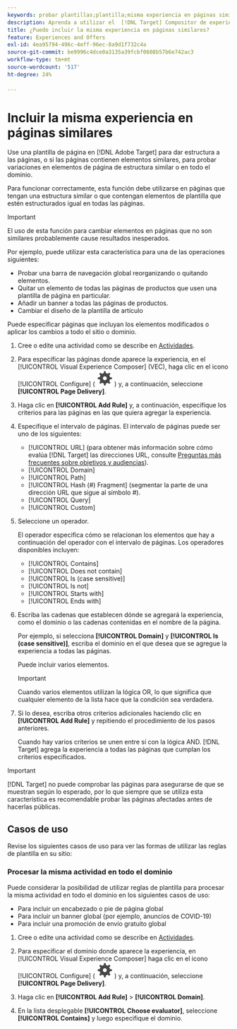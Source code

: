 ```yaml
---
keywords: probar plantillas;plantilla;misma experiencia en páginas similares;prueba de plantilla
description: Aprenda a utilizar el  [!DNL Target] Compositor de experiencias visuales (VEC) de Adobe para incluir la misma experiencia en varias páginas que tienen una estructura similar o que contienen los mismos elementos de .
title: ¿Puedo incluir la misma experiencia en páginas similares?
feature: Experiences and Offers
exl-id: 4ea95794-496c-4eff-96ec-8a9d1f732c4a
source-git-commit: be9996c4dce0a3135a39fcbf0608b57b6e742ac3
workflow-type: tm+mt
source-wordcount: '517'
ht-degree: 24%

---
```


# Incluir la misma experiencia en páginas similares

Use una plantilla de página en [!DNL Adobe Target] para dar estructura a las páginas, o si las páginas contienen elementos similares, para probar variaciones en elementos de página de estructura similar o en todo el dominio.

Para funcionar correctamente, esta función debe utilizarse en páginas que tengan una estructura similar o que contengan elementos de plantilla que estén estructurados igual en todas las páginas.

>[!IMPORTANT]
>
>El uso de esta función para cambiar elementos en páginas que no son similares probablemente cause resultados inesperados.

Por ejemplo, puede utilizar esta característica para una de las operaciones siguientes:

* Probar una barra de navegación global reorganizando o quitando elementos.
* Quitar un elemento de todas las páginas de productos que usen una plantilla de página en particular.
* Añadir un banner a todas las páginas de productos.
* Cambiar el diseño de la plantilla de artículo

Puede especificar páginas que incluyan los elementos modificados o aplicar los cambios a todo el sitio o dominio.

1. Cree o edite una actividad como se describe en [Actividades](/help/main/c-activities/activities.md#concept_D317A95A1AB54674BA7AB65C7985BA03).

1. Para especificar las páginas donde aparece la experiencia, en el [!UICONTROL Visual Experience Composer] (VEC), haga clic en el icono [!UICONTROL Configure] ( ![Configurar icono](/help/main/assets/icons/Setting.svg) ) y, a continuación, seleccione **[!UICONTROL Page Delivery]**.

1. Haga clic en **[!UICONTROL Add Rule]** y, a continuación, especifique los criterios para las páginas en las que quiera agregar la experiencia.

1. Especifique el intervalo de páginas. El intervalo de páginas puede ser uno de los siguientes:

   * [!UICONTROL URL] (para obtener más información sobre cómo evalúa [!DNL Target] las direcciones URL, consulte [Preguntas más frecuentes sobre objetivos y audiencias](/help/main/c-target/c-troubleshooting-targets-and-audiences/troubleshooting-targets-and-audiences.md)).
   * [!UICONTROL Domain]
   * [!UICONTROL Path]
   * [!UICONTROL Hash (#) Fragment] (segmentar la parte de una dirección URL que sigue al símbolo #).
   * [!UICONTROL Query]
   * [!UICONTROL Custom]

1. Seleccione un operador.

   El operador especifica cómo se relacionan los elementos que hay a continuación del operador con el intervalo de páginas. Los operadores disponibles incluyen:

   * [!UICONTROL Contains]
   * [!UICONTROL Does not contain]
   * [!UICONTROL Is (case sensitive)]
   * [!UICONTROL Is not]
   * [!UICONTROL Starts with]
   * [!UICONTROL Ends with]

1. Escriba las cadenas que establecen dónde se agregará la experiencia, como el dominio o las cadenas contenidas en el nombre de la página.

   Por ejemplo, si selecciona **[!UICONTROL Domain]** y **[!UICONTROL Is (case sensitive)]**, escriba el dominio en el que desea que se agregue la experiencia a todas las páginas.

   Puede incluir varios elementos.

   >[!IMPORTANT]
   >
   >Cuando varios elementos utilizan la lógica OR, lo que significa que cualquier elemento de la lista hace que la condición sea verdadera.

1. Si lo desea, escriba otros criterios adicionales haciendo clic en **[!UICONTROL Add Rule]** y repitiendo el procedimiento de los pasos anteriores.

   Cuando hay varios criterios se unen entre sí con la lógica AND. [!DNL Target] agrega la experiencia a todas las páginas que cumplan los criterios especificados.

>[!IMPORTANT]
>
> [!DNL Target] no puede comprobar las páginas para asegurarse de que se muestran según lo esperado, por lo que siempre que se utiliza esta característica es recomendable probar las páginas afectadas antes de hacerlas públicas.

## Casos de uso

Revise los siguientes casos de uso para ver las formas de utilizar las reglas de plantilla en su sitio:

### Procesar la misma actividad en todo el dominio

Puede considerar la posibilidad de utilizar reglas de plantilla para procesar la misma actividad en todo el dominio en los siguientes casos de uso:

* Para incluir un encabezado o pie de página global
* Para incluir un banner global (por ejemplo, anuncios de COVID-19)
* Para incluir una promoción de envío gratuito global

1. Cree o edite una actividad como se describe en [Actividades](/help/main/c-activities/activities.md#concept_D317A95A1AB54674BA7AB65C7985BA03).

1. Para especificar el dominio donde aparece la experiencia, en [!UICONTROL Visual Experience Composer] haga clic en el icono [!UICONTROL Configure] ( ![Configurar icono](/help/main/assets/icons/Setting.svg) ) y, a continuación, seleccione **[!UICONTROL Page Delivery]**.

1. Haga clic en **[!UICONTROL Add Rule]** > **[!UICONTROL Domain]**.

1. En la lista desplegable **[!UICONTROL Choose evaluator]**, seleccione **[!UICONTROL Contains]** y luego especifique el dominio.
